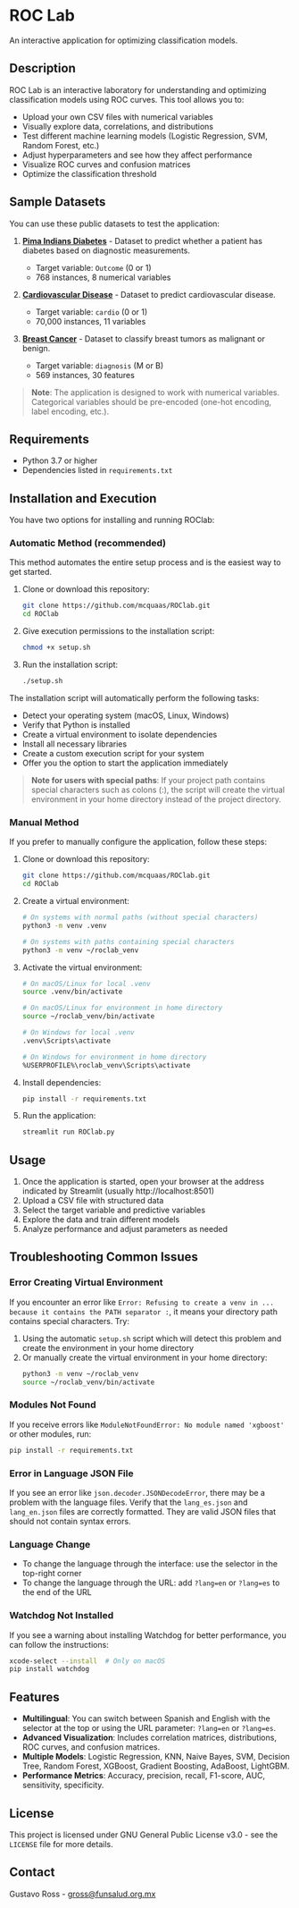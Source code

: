 # ROC Lab

An interactive application for optimizing classification models.

## Description

ROC Lab is an interactive laboratory for understanding and optimizing classification models using ROC curves. This tool allows you to:

- Upload your own CSV files with numerical variables
- Visually explore data, correlations, and distributions
- Test different machine learning models (Logistic Regression, SVM, Random Forest, etc.)
- Adjust hyperparameters and see how they affect performance
- Visualize ROC curves and confusion matrices
- Optimize the classification threshold

## Sample Datasets

You can use these public datasets to test the application:

1. **[Pima Indians Diabetes](https://www.kaggle.com/datasets/uciml/pima-indians-diabetes-database)** - Dataset to predict whether a patient has diabetes based on diagnostic measurements.
   - Target variable: `Outcome` (0 or 1)
   - 768 instances, 8 numerical variables

2. **[Cardiovascular Disease](https://www.kaggle.com/datasets/sulianova/cardiovascular-disease-dataset)** - Dataset to predict cardiovascular disease.
   - Target variable: `cardio` (0 or 1)
   - 70,000 instances, 11 variables

3. **[Breast Cancer](https://www.kaggle.com/datasets/uciml/breast-cancer-wisconsin-data)** - Dataset to classify breast tumors as malignant or benign.
   - Target variable: `diagnosis` (M or B)
   - 569 instances, 30 features

> **Note**: The application is designed to work with numerical variables. Categorical variables should be pre-encoded (one-hot encoding, label encoding, etc.).

## Requirements

- Python 3.7 or higher
- Dependencies listed in `requirements.txt`

## Installation and Execution

You have two options for installing and running ROClab:

### Automatic Method (recommended)

This method automates the entire setup process and is the easiest way to get started.

1. Clone or download this repository:
   ```bash
   git clone https://github.com/mcquaas/ROClab.git
   cd ROClab
   ```

2. Give execution permissions to the installation script:
   ```bash
   chmod +x setup.sh
   ```

3. Run the installation script:
   ```bash
   ./setup.sh
   ```

The installation script will automatically perform the following tasks:
- Detect your operating system (macOS, Linux, Windows)
- Verify that Python is installed
- Create a virtual environment to isolate dependencies
- Install all necessary libraries
- Create a custom execution script for your system
- Offer you the option to start the application immediately

> **Note for users with special paths**: If your project path contains special characters such as colons (:), the script will create the virtual environment in your home directory instead of the project directory.

### Manual Method

If you prefer to manually configure the application, follow these steps:

1. Clone or download this repository:
   ```bash
   git clone https://github.com/mcquaas/ROClab.git
   cd ROClab
   ```

2. Create a virtual environment:
   ```bash
   # On systems with normal paths (without special characters)
   python3 -m venv .venv
   
   # On systems with paths containing special characters
   python3 -m venv ~/roclab_venv
   ```

3. Activate the virtual environment:
   ```bash
   # On macOS/Linux for local .venv
   source .venv/bin/activate
   
   # On macOS/Linux for environment in home directory
   source ~/roclab_venv/bin/activate
   
   # On Windows for local .venv
   .venv\Scripts\activate
   
   # On Windows for environment in home directory
   %USERPROFILE%\roclab_venv\Scripts\activate
   ```

4. Install dependencies:
   ```bash
   pip install -r requirements.txt
   ```

5. Run the application:
   ```bash
   streamlit run ROClab.py
   ```

## Usage

1. Once the application is started, open your browser at the address indicated by Streamlit (usually http://localhost:8501)
2. Upload a CSV file with structured data
3. Select the target variable and predictive variables
4. Explore the data and train different models
5. Analyze performance and adjust parameters as needed

## Troubleshooting Common Issues

### Error Creating Virtual Environment

If you encounter an error like `Error: Refusing to create a venv in ... because it contains the PATH separator :`, it means your directory path contains special characters. Try:

1. Using the automatic `setup.sh` script which will detect this problem and create the environment in your home directory
2. Or manually create the virtual environment in your home directory:
   ```bash
   python3 -m venv ~/roclab_venv
   source ~/roclab_venv/bin/activate
   ```

### Modules Not Found

If you receive errors like `ModuleNotFoundError: No module named 'xgboost'` or other modules, run:

```bash
pip install -r requirements.txt
```

### Error in Language JSON File

If you see an error like `json.decoder.JSONDecodeError`, there may be a problem with the language files. Verify that the `lang_es.json` and `lang_en.json` files are correctly formatted. They are valid JSON files that should not contain syntax errors.

### Language Change

- To change the language through the interface: use the selector in the top-right corner
- To change the language through the URL: add `?lang=en` or `?lang=es` to the end of the URL

### Watchdog Not Installed

If you see a warning about installing Watchdog for better performance, you can follow the instructions:

```bash
xcode-select --install  # Only on macOS
pip install watchdog
```

## Features

- **Multilingual**: You can switch between Spanish and English with the selector at the top or using the URL parameter: `?lang=en` or `?lang=es`.
- **Advanced Visualization**: Includes correlation matrices, distributions, ROC curves, and confusion matrices.
- **Multiple Models**: Logistic Regression, KNN, Naive Bayes, SVM, Decision Tree, Random Forest, XGBoost, Gradient Boosting, AdaBoost, LightGBM.
- **Performance Metrics**: Accuracy, precision, recall, F1-score, AUC, sensitivity, specificity.

## License

This project is licensed under GNU General Public License v3.0 - see the `LICENSE` file for more details.

## Contact

Gustavo Ross - gross@funsalud.org.mx 